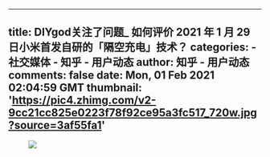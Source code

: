 
---
title: DIYgod关注了问题_ 如何评价 2021 年 1 月 29 日小米首发自研的「隔空充电」技术？
categories: 
    - 社交媒体
    - 知乎 - 用户动态
author: 知乎 - 用户动态
comments: false
date: Mon, 01 Feb 2021 02:04:59 GMT
thumbnail: 'https://pic4.zhimg.com/v2-9cc21cc825e0223f78f92ce95a3fc517_720w.jpg?source=3af55fa1'
---

<div>   
<p></p><figure data-size="normal"><img src="https://pic4.zhimg.com/v2-9cc21cc825e0223f78f92ce95a3fc517_720w.jpg?source=3af55fa1" data-caption data-size="normal" data-rawwidth="1080" data-rawheight="3845" class="origin_image zh-lightbox-thumb" data-original="https://pic4.zhimg.com/v2-9cc21cc825e0223f78f92ce95a3fc517_720w.jpg?source=3af55fa1" referrerpolicy="no-referrer"></figure><p></p>  
</div>
            
